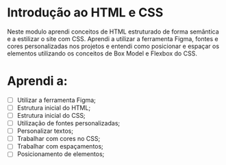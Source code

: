 # Introdução ao HTML e CSS

Neste modulo aprendi conceitos de HTML estruturado de forma semântica e a estilizar o site com CSS. Aprendi a utilizar a ferramenta Figma, fontes e cores personalizadas nos projetos e entendi como posicionar e espaçar os elementos utilizando os conceitos de Box Model e Flexbox do CSS.

# Aprendi a:

- [ ]  Utilizar a ferramenta Figma;
- [ ]  Estrutura inicial do HTML;
- [ ]  Estrutura inicial do CSS;
- [ ]  Utilização de fontes personalizadas;
- [ ]  Personalizar textos;
- [ ]  Trabalhar com cores no CSS;
- [ ]  Trabalhar com espaçamentos;
- [ ]  Posicionamento de elementos;
